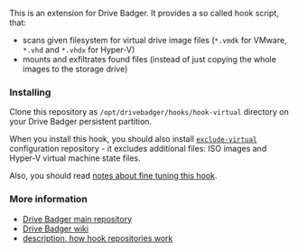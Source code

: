 This is an extension for Drive Badger. It provides a so called hook script, that:

- scans given filesystem for virtual drive image files (`*.vmdk` for VMware, `*.vhd` and `*.vhdx` for Hyper-V)
- mounts and exfiltrates found files (instead of just copying the whole images to the storage drive)

### Installing

Clone this repository as `/opt/drivebadger/hooks/hook-virtual` directory on your Drive Badger persistent partition.

When you install this hook, you should also install [`exclude-virtual`](https://github.com/drivebadger/exclude-virtual)
configuration repository - it excludes additional files: ISO images and Hyper-V virtual machine state files.

Also, you should read [notes about fine tuning this hook](https://github.com/drivebadger/drivebadger/wiki/Exfiltrating-virtual-servers).


### More information

- [Drive Badger main repository](https://github.com/drivebadger/drivebadger)
- [Drive Badger wiki](https://github.com/drivebadger/drivebadger/wiki)
- [description, how hook repositories work](https://github.com/drivebadger/drivebadger/wiki/Hook-repositories)
